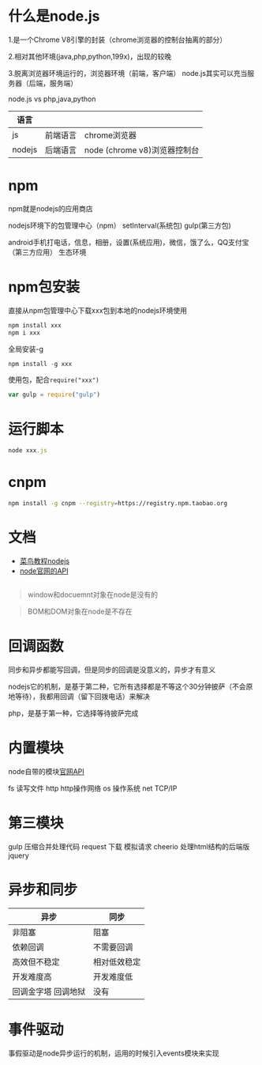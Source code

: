 # 什么是node.js

1.是一个Chrome V8引擎的封装（chrome浏览器的控制台抽离的部分）

2.相对其他环境(java,php,python,199x)，出现的较晚

3.脱离浏览器环境运行的，浏览器环境（前端，客户端）  node.js其实可以充当服务器（后端，服务端）

node.js  vs  php,java,python

|语言|||
|-|-|-|
|js|前端语言 |chrome浏览器|
|nodejs| 后端语言 | node (chrome v8)浏览器控制台|

# npm

npm就是nodejs的应用商店

nodejs环境下的包管理中心（npm）  setInterval(系统包) gulp(第三方包)

android手机打电话，信息，相册，设置(系统应用)，微信，饿了么，QQ支付宝（第三方应用） 生态环境

# npm包安装

直接从npm包管理中心下载xxx包到本地的nodejs环境使用
```js
npm install xxx
npm i xxx
```

全局安装-g
```js
npm install -g xxx
```

使用包，配合`require("xxx")`
```js
var gulp = require("gulp")
```

# 运行脚本

```js
node xxx.js
```


# cnpm

```bash
npm install -g cnpm --registry=https://registry.npm.taobao.org
```

# 文档

- [菜鸟教程nodejs](https://www.runoob.com/nodejs/nodejs-tutorial.html)
- [node官网的API](https://nodejs.org/dist/latest-v8.x/docs/api)

```

```

> window和docuemnt对象在node是没有的

> BOM和DOM对象在node是不存在

# 回调函数

同步和异步都能写回调，但是同步的回调是没意义的，异步才有意义



nodejs它的机制，是基于第二种，它所有选择都是不等这个30分钟披萨（不会原地等待），我都用回调（留下回拨电话）来解决

php，是基于第一种，它选择等待披萨完成


# 内置模块

node自带的模块[官网API](https://nodejs.org/en/docs/)

fs 读写文件
http http操作网络
os 操作系统
net TCP/IP

# 第三模块

gulp 压缩合并处理代码
request 下载 模拟请求
cheerio 处理html结构的后端版jquery



# 异步和同步

|异步|同步|
|-|-|
|非阻塞|阻塞|
|依赖回调|不需要回调|
|高效但不稳定|相对低效稳定|
|开发难度高|开发难度低|
|回调金字塔 回调地狱|没有|


# 事件驱动

事假驱动是node异步运行的机制，运用的时候引入events模块来实现


